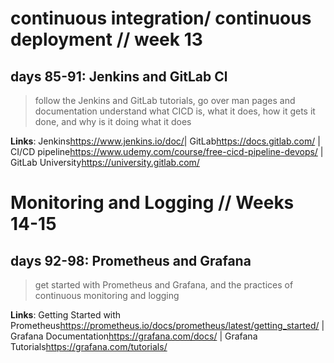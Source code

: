 # continuous integration/ continuous deployment // week 13

## days 85-91: Jenkins and GitLab Cl

> follow the Jenkins and GitLab tutorials, go over man pages and documentation
> understand what CICD is, what it does, how it gets it done, and why is it doing what it does

**Links**: Jenkins<https://www.jenkins.io/doc/>| GitLab<https://docs.gitlab.com/> | CI/CD pipeline<https://www.udemy.com/course/free-cicd-pipeline-devops/> | GitLab University<https://university.gitlab.com/>

# Monitoring and Logging // Weeks 14-15

## days 92-98: Prometheus and Grafana
> get started with Prometheus and Grafana, and the practices of continuous monitoring and logging

**Links**: Getting Started with Prometheus<https://prometheus.io/docs/prometheus/latest/getting_started/> | Grafana Documentation<https://grafana.com/docs/> | Grafana Tutorials<https://grafana.com/tutorials/> 



